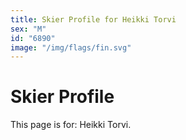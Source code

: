 ```yaml
---
title: Skier Profile for Heikki Torvi
sex: "M"
id: "6890"
image: "/img/flags/fin.svg" 
---
```


# Skier Profile

This page is for: Heikki Torvi.
    
